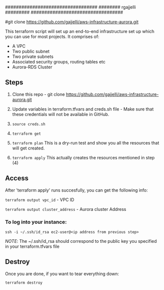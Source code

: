 
##################################
########    rgajjelli    #########
##################################

#git clone https://github.com/gajjelli/aws-infrastructure-aurora.git

This terraform script will set up an end-to-end infrastructure set up which you can use for most projects.
It comprises of:
 * A VPC
 * Two public subnet
 * Two private subnets
 * Associated security groups, routing tables etc
 * Aurora-RDS Cluster

## Steps

1. Clone this repo - git clone https://github.com/gajjelli/aws-infrastructure-aurora.git
2. Update variables in terraform.tfvars and creds.sh file - Make sure that these credentials will not be available in GitHub.

3. `source creds.sh`
4. `terraform get`
5. `terraform plan`
     This is a dry-run test and show you all the resources that will get created.
6. `terraform apply`
     This actually creates the resources mentioned in step (4)

## Access

After 'terraform apply' runs succesfully, you can get the following info:

 `terraform output vpc_id` -  VPC ID

 `terraform output cluster_address` - Aurora cluster Address


### To log into your instance:

  `ssh -i ~/.ssh/id_rsa ec2-user@<ip address from previous step>`

  *NOTE*: The ~/.ssh/id_rsa should correspond to the public key you specified in your terraform.tfvars file

## Destroy

Once you are done, if you want to tear everything down:

  `terraform destroy`
